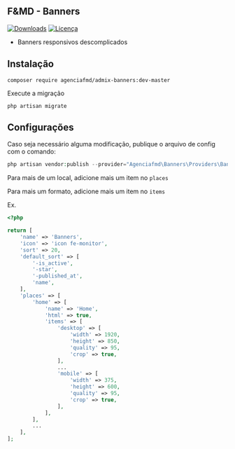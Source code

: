 ## F&MD - Banners

[![Downloads](https://img.shields.io/packagist/dt/agenciafmd/admix-categories.svg?style=flat-square)](https://packagist.org/packages/agenciafmd/admix-categories)
[![Licença](https://img.shields.io/badge/license-MIT-brightgreen.svg?style=flat-square)](LICENSE.md)

- Banners responsivos descomplicados

## Instalação

```
composer require agenciafmd/admix-banners:dev-master
```

Execute a migração

```
php artisan migrate
```

## Configurações

Caso seja necessário alguma modificação, publique o arquivo de config com o comando:

```php
php artisan vendor:publish --provider="Agenciafmd\Banners\Providers\BannerServiceProvider" --tag="config"
```

Para mais de um local, adicione mais um item no `places` 

Para mais um formato, adicione mais um item no `items`

Ex.
```php
<?php

return [
    'name' => 'Banners',
    'icon' => 'icon fe-monitor',
    'sort' => 20,
    'default_sort' => [
        '-is_active',
        '-star',
        '-published_at',
        'name',
    ],
    'places' => [
        'home' => [
            'name' => 'Home',
            'html' => true,
            'items' => [
                'desktop' => [
                    'width' => 1920,
                    'height' => 850,
                    'quality' => 95,
                    'crop' => true,
                ],
                ...
                'mobile' => [
                    'width' => 375,
                    'height' => 600,
                    'quality' => 95,
                    'crop' => true,
                ],
            ],
        ],
        ...
    ],
];

```